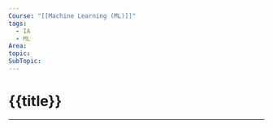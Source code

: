 ```yaml
---
Course: "[[Machine Learning (ML)]]"
tags:
  - IA
  - ML
Area: 
topic: 
SubTopic:
---
```

# {{title}}
---
